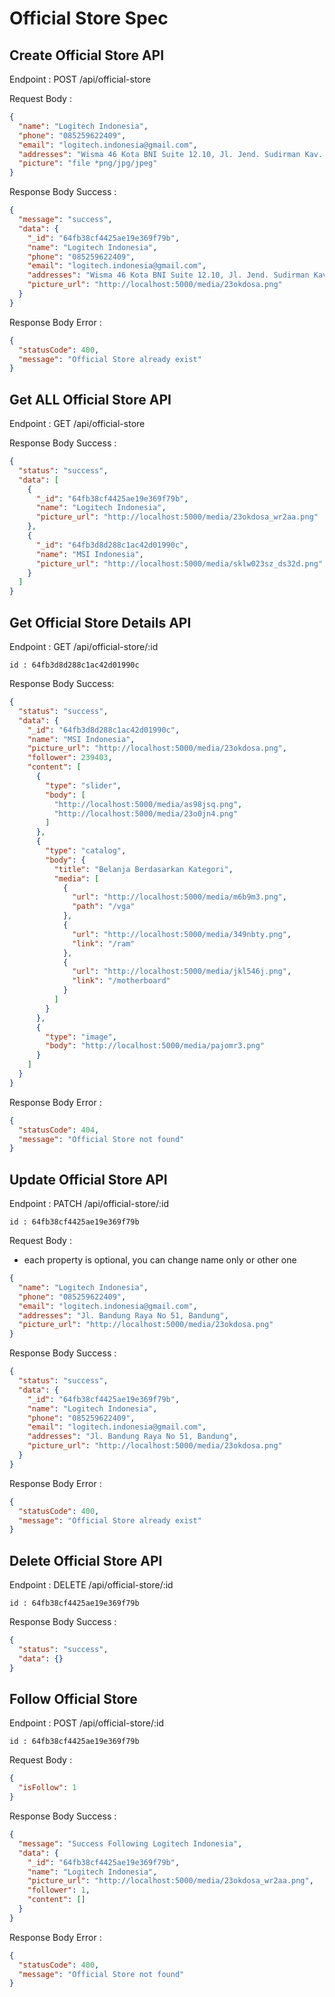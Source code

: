 # Official Store Spec

## Create Official Store API

Endpoint : POST /api/official-store

Request Body :

```json
{
  "name": "Logitech Indonesia",
  "phone": "085259622409",
  "email": "logitech.indonesia@gmail.com",
  "addresses": "Wisma 46 Kota BNI Suite 12.10, Jl. Jend. Sudirman Kav. 1 RT.1/RW.3, Jakarta Pusat, RT.10/RW.11, Karet Tengsin, Kecamatan Tanah Abang, Kota Jakarta Pusat, Daerah Khusus Ibukota Jakarta 10220",
  "picture": "file *png/jpg/jpeg"
}
```

Response Body Success :

```json
{
  "message": "success",
  "data": {
    "_id": "64fb38cf4425ae19e369f79b",
    "name": "Logitech Indonesia",
    "phone": "085259622409",
    "email": "logitech.indonesia@gmail.com",
    "addresses": "Wisma 46 Kota BNI Suite 12.10, Jl. Jend. Sudirman Kav. 1 RT.1/RW.3, Jakarta Pusat, RT.10/RW.11, Karet Tengsin, Kecamatan Tanah Abang, Kota Jakarta Pusat, Daerah Khusus Ibukota Jakarta 10220",
    "picture_url": "http://localhost:5000/media/23okdosa.png"
  }
}
```

Response Body Error :

```json
{
  "statusCode": 400,
  "message": "Official Store already exist"
}
```

## Get ALL Official Store API

Endpoint : GET /api/official-store

Response Body Success :

```json
{
  "status": "success",
  "data": [
    {
      "_id": "64fb38cf4425ae19e369f79b",
      "name": "Logitech Indonesia",
      "picture_url": "http://localhost:5000/media/23okdosa_wr2aa.png"
    },
    {
      "_id": "64fb3d8d288c1ac42d01990c",
      "name": "MSI Indonesia",
      "picture_url": "http://localhost:5000/media/sklw023sz_ds32d.png"
    }
  ]
}
```

## Get Official Store Details API

Endpoint : GET /api/official-store/:id

```input
id : 64fb3d8d288c1ac42d01990c
```

Response Body Success:

```json
{
  "status": "success",
  "data": {
    "_id": "64fb3d8d288c1ac42d01990c",
    "name": "MSI Indonesia",
    "picture_url": "http://localhost:5000/media/23okdosa.png",
    "follower": 239403,
    "content": [
      {
        "type": "slider",
        "body": [
          "http://localhost:5000/media/as98jsq.png",
          "http://localhost:5000/media/23o0jn4.png"
        ]
      },
      {
        "type": "catalog",
        "body": {
          "title": "Belanja Berdasarkan Kategori",
          "media": [
            {
              "url": "http://localhost:5000/media/m6b9m3.png",
              "path": "/vga"
            },
            {
              "url": "http://localhost:5000/media/349nbty.png",
              "link": "/ram"
            },
            {
              "url": "http://localhost:5000/media/jkl546j.png",
              "link": "/motherboard"
            }
          ]
        }
      },
      {
        "type": "image",
        "body": "http://localhost:5000/media/pajomr3.png"
      }
    ]
  }
}
```

Response Body Error :

```json
{
  "statusCode": 404,
  "message": "Official Store not found"
}
```

## Update Official Store API

Endpoint : PATCH /api/official-store/:id

```input
id : 64fb38cf4425ae19e369f79b
```

Request Body :

- each property is optional, you can change name only or other one

```json
{
  "name": "Logitech Indonesia",
  "phone": "085259622409",
  "email": "logitech.indonesia@gmail.com",
  "addresses": "Jl. Bandung Raya No 51, Bandung",
  "picture_url": "http://localhost:5000/media/23okdosa.png"
}
```

Response Body Success :

```json
{
  "status": "success",
  "data": {
    "_id": "64fb38cf4425ae19e369f79b",
    "name": "Logitech Indonesia",
    "phone": "085259622409",
    "email": "logitech.indonesia@gmail.com",
    "addresses": "Jl. Bandung Raya No 51, Bandung",
    "picture_url": "http://localhost:5000/media/23okdosa.png"
  }
}
```

Response Body Error :

```json
{
  "statusCode": 400,
  "message": "Official Store already exist"
}
```

## Delete Official Store API

Endpoint : DELETE /api/official-store/:id

```input
id : 64fb38cf4425ae19e369f79b
```

Response Body Success :

```json
{
  "status": "success",
  "data": {}
}
```

## Follow Official Store

Endpoint : POST /api/official-store/:id

```input
id : 64fb38cf4425ae19e369f79b
```

Request Body :

```json
{
  "isFollow": 1
}
```

Response Body Success :

```json
{
  "message": "Success Following Logitech Indonesia",
  "data": {
    "_id": "64fb38cf4425ae19e369f79b",
    "name": "Logitech Indonesia",
    "picture_url": "http://localhost:5000/media/23okdosa_wr2aa.png",
    "follower": 1,
    "content": []
  }
}
```

Response Body Error :

```json
{
  "statusCode": 400,
  "message": "Official Store not found"
}
```
